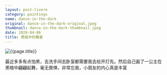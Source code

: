 ```yaml
---
layout: post-livere
category: paintings
name: dance-in-the-dark
original: dance-in-the-dark-original.jpeg
thumbnail: dance-in-the-dark-thumbnail.jpeg
date: 2020-04-06
title: 黑暗中的舞者
---
```


![{{page.title}}](/gallery/{{page.category}}/{{page.original}})

最近多多有点怕黑，去洗手间去卧室都需要我去给开灯先。然后自己画了一公主在黑暗中翩翩起舞，毫无畏惧，非常忘我，小朋友的内心真是丰富
